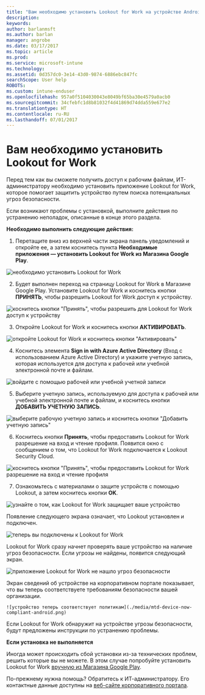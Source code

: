 ```yaml
---
title: "Вам необходимо установить Lookout for Work на устройстве Android | Документы Майкрософт"
description: 
keywords: 
author: barlanmsft
ms.author: barlan
manager: angrobe
ms.date: 03/17/2017
ms.topic: article
ms.prod: 
ms.service: microsoft-intune
ms.technology: 
ms.assetid: 0d357dc0-3e14-43d0-9874-6886ebc847fc
searchScope: User help
ROBOTS: 
ms.custom: intune-enduser
ms.openlocfilehash: 957a0f5104030043e8049bf65ba30e4579a0acb0
ms.sourcegitcommit: 34cfebfc1d8b81032f4d41869d74dda559e677e2
ms.translationtype: HT
ms.contentlocale: ru-RU
ms.lasthandoff: 07/01/2017
---
```

# <a name="you-need-to-install-lookout-for-work"></a>Вам необходимо установить Lookout for Work

Перед тем как вы сможете получить доступ к рабочим файлам, ИТ-администратору необходимо установить приложение Lookout for Work, которое помогает защитить устройство путем поиска потенциальных угроз безопасности.

Если возникают проблемы с установкой, выполните действия по устранению неполадок, описанные в конце этого раздела.

**Необходимо выполнить следующие действия:**

1.  Перетащите вниз из верхней части экрана панель уведомлений и откройте ее, а затем коснитесь пункта **Необходимые приложения — установить Lookout for Work из Магазина Google Play**.

  ![необходимо установить Lookout for Work](./media/lookout-required-app-install-android.png)

2.  Будет выполнен переход на страницу Lookout for Work в Магазине Google Play. Установите Lookout for Work и коснитесь кнопки **ПРИНЯТЬ**, чтобы разрешить Lookout for Work доступ к устройству.

  ![коснитесь кнопки "Принять", чтобы разрешить для Lookout for Work доступ к устройству](./media/lookout-accept-store-permissions-android.png)

3. Откройте Lookout for Work и коснитесь кнопки **АКТИВИРОВАТЬ**.

  ![откройте Lookout for Work и коснитесь кнопки "Активировать"](./media/lookout-activate-button-android.png)

4. Коснитесь элемента **Sign in with Azure Active Directory** (Вход с использованием Azure Active Directory) и укажите учетную запись, которая используется для доступа к рабочей или учебной электронной почте и файлам.

  ![войдите с помощью рабочей или учебной учетной записи](./media/lookout-sign-in-azure-android.png)

5. Выберите учетную запись, используемую для доступа к рабочей или учебной электронной почте и файлам, и коснитесь кнопки **ДОБАВИТЬ УЧЕТНУЮ ЗАПИСЬ**.

  ![выберите рабочую учетную запись и коснитесь кнопки "Добавить учетную запись"](./media/lookout-pick-account-android.png)

6. Коснитесь кнопки **Принять**, чтобы предоставить Lookout for Work разрешение на вход и чтение профиля. Появится окно с сообщением о том, что Lookout for Work подключается к Lookout Security Cloud.

  ![коснитесь кнопки "Принять", чтобы предоставить Lookout for Work разрешение на вход и чтение профиля](./media/lookout-needs-permission-to-view-profile-android.png)

7. Ознакомьтесь с материалами о защите устройств с помощью Lookout, а затем коснитесь кнопки **ОK**.

  ![узнайте о том, как Lookout for Work защищает ваше устройство](./media/lookout-how-it-protects-your-device-android.png)

  Появление следующего экрана означает, что Lookout установлен и подключен.

  ![теперь вы подключены к Lookout for Work](./media/lookout-you-are-now-connected-android.png)

  Lookout for Work сразу начнет проверять ваше устройство на наличие угроз безопасности. Если угрозы не найдены, появится следующий экран.

  ![приложение Lookout for Work не нашло угроз безопасности](./media/lookout-scan-no-threats-found-android.png)

  Экран сведений об устройстве на корпоративном портале показывает, что вы теперь соответствуете требованиям безопасности вашей организации.

    ![устройство теперь соответствует политикам](./media/mtd-device-now-compliant-android.png)

  Если Lookout for Work обнаружит на устройстве угрозы безопасности, будут предложены инструкции по устранению проблемы.

**Если установка не выполняется**

Иногда может происходить сбой установки из-за технических проблем, решить которые вы не можете. В этом случае попробуйте установить Lookout for Work [вручную из Магазина Google Play](https://play.google.com/store/apps/details?id=com.lookout.enterprise).

По-прежнему нужна помощь? Обратитесь к ИТ-администратору. Его контактные данные доступны на [веб-сайте корпоративного портала](http://portal.manage.microsoft.com).

